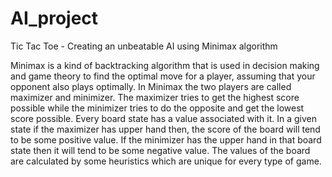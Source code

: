 # AI_project
Tic Tac Toe - Creating an unbeatable AI using Minimax algorithm 

Minimax is a kind of backtracking algorithm that is used in decision making and game theory to find the optimal move for a player, assuming that your opponent also plays optimally. 
In Minimax the two players are called maximizer and minimizer. The maximizer tries to get the highest score possible while the minimizer tries to do the opposite and get the lowest score possible.
Every board state has a value associated with it. In a given state if the maximizer has upper hand then, the score of the board will tend to be some positive value. If the minimizer has the upper hand in that board state then it will tend to be some negative value. The values of the board are calculated by some heuristics which are unique for every type of game.

